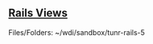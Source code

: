 [**Rails Views**](https://git.generalassemb.ly/ga-wdi-lessons/rails-views)
------

Files/Folders: 
  ~/wdi/sandbox/tunr-rails-5